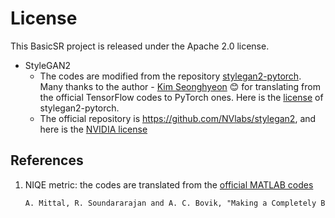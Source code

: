 # License

This BasicSR project is released under the Apache 2.0 license.

- StyleGAN2
  - The codes are modified from the repository [stylegan2-pytorch](https://github.com/rosinality/stylegan2-pytorch). Many thanks to the author - [Kim Seonghyeon](https://rosinality.github.io/)  :blush: for translating from the official TensorFlow codes to PyTorch ones. Here is the [license](LICENSE-stylegan2-pytorch) of stylegan2-pytorch.
  - The official repository is https://github.com/NVlabs/stylegan2, and here is the [NVIDIA license](./LICENSE-NVIDIA)

## References

1. NIQE metric: the codes are translated from the [official MATLAB codes](http://live.ece.utexas.edu/research/quality/niqe_release.zip)

    ```txt
    A. Mittal, R. Soundararajan and A. C. Bovik, "Making a Completely Blind Image Quality Analyzer", IEEE Signal Processing Letters, 2012.
    ```

